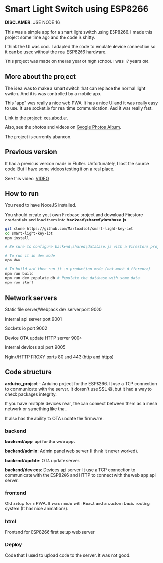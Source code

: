 # Smart Light Switch using ESP8266

**DISCLAMER**: USE NODE 16

This was a simple app for a smart light switch using ESP8266.
I made this project some time ago and the code is shitty.

I think the UI was cool.
I adapted the code to emulate device connection so it can be used without the real ESP8266 hardware.

This project was made on the las year of high school. I was 17 years old.

## More about the project

The idea was to make a smart switch that can replace the normal light switch.
And it is was controlled by a mobile app.

This "app" was really a nice web PWA. It has a nice UI and it was really easy to use.
It use socket.io for real time communication. And it was really fast.

Link to the project: [xea.abcd.ar](https://xea.abcd.ar/).

Also, see the photos and videos on [Google Photos Album](https://photos.app.goo.gl/4aNGrXZGodCf92ZD9).

The project is currently abandon.

## Previous version

It had a previous version made in Flutter. Unfortunately, I lost the source code.
But I have some videos testing it on a real place.

See this video: [VIDEO](https://photos.google.com/share/AF1QipMsgXVrWToOgmYFuxDvQsbgIY--WtbpsfxvFUaLBu1ASUmpyL74f-zU_n-dS8T1Wg/photo/AF1QipPoGlzcET_1j03l7ydm1dQgOfIJAOIIyFxOzA24?key=S3JjeUN4RElrbmtLZGpKenJKeHNkaklIX192TndR)

## How to run

You need to have NodeJS installed.

You should create yout own Firebase project and download Firestore credentials and load them into **backend\shared\database.js**

```bash
git clone https://github.com/Martoxdlol/smart-light-key-iot
cd smart-light-key-iot
npm install

# Be sure to configure backend\shared\database.js with a Firestore project

# To run it in dev mode
npm dev

# To build and then run it in production mode (not much difference)
npm run build
npm run dev_populate_db # Populate the database with some data
npm run start
```


## Network servers

Static file server/Webpack dev server port 9000

Internal api server port 9001

Sockets io port 9002

Device OTA update HTTP server 9004

Internal devices api port 9005

Nginx/HTTP PROXY ports 80 and 443 (http and https)

## Code structure

**arduino_project** - Arduino project for the ESP8266.
It use a TCP connection to communicate with the server.
It doesn't use SSL 😅, but it had a way to check packages integrity.

If you have multiple devices near, the can connect between them as a mesh network or samething like that.

It also has the ability to OTA update the firmware.

### **backend**

**backend/app**: api for the web app.

**backend/admin**: Admin panel web server (I think it never worked).

**backend/update**: OTA update server.

**backend/devices**: Devices api server. It use a TCP connection to communicate with the ESP8266 and HTTP to connect with the web app api server.


### **frontend**

Old setup for a PWA. It was made with React and a custom basic routing system (It has nice animations).

### **html**

Frontend for ESP8266 first setup web server

### **Deploy**

Code that I used to upload code to the server. It was not good. 
